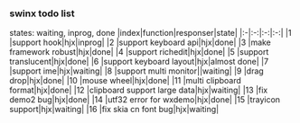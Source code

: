 ### swinx todo list
states: waiting, inprog, done
|index|function|responser|state|
|:-|:-:|:-:|:-:|
|1 |support hook|hjx|inprog|
|2 |support keyboard api|hjx|done|
|3 |make framework robust|hjx|done|
|4 |support richedit|hjx|done|
|5 |support translucent|hjx|done|
|6 |support keyboard layout|hjx|almost done|
|7 |support ime|hjx|waiting|
|8 |support multi monitor||waiting|
|9 |drag drop|hjx|done|
|10 |mouse wheel|hjx|done|
|11 |multi clipboard format|hjx|done|
|12 |clipboard support large data|hjx|waiting|
|13 |fix demo2 bug|hjx|done|
|14 |utf32 error for wxdemo|hjx|done|
|15 |trayicon support|hjx|waiting|
|16 |fix skia cn font bug|hjx|waiting|




